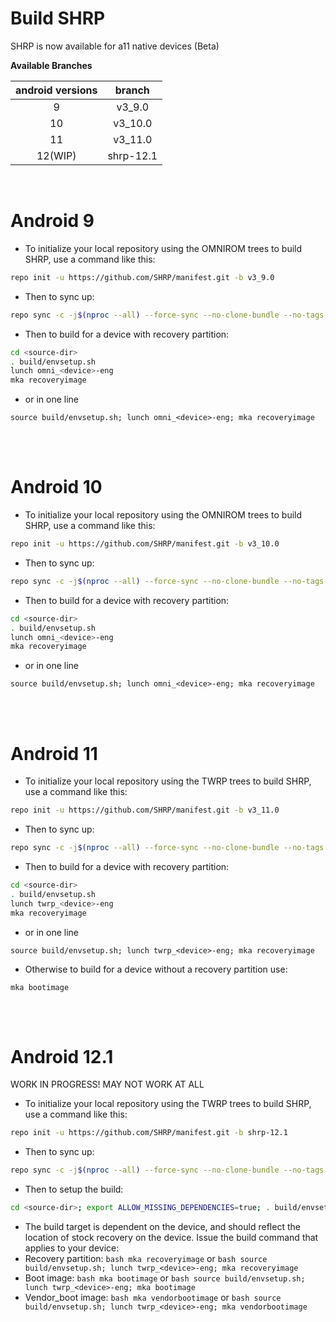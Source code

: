 # Build SHRP

SHRP is now available for a11 native devices (Beta)

**Available Branches**

| android versions | branch  |
| :--------------: | :-----: |
|        9         | v3_9.0  |
|        10        | v3_10.0 |
|        11        | v3_11.0 |
|        12(WIP)        | shrp-12.1|

<br />

# Android 9

- To initialize your local repository using the OMNIROM trees to build SHRP, use a command like this:

```bash
repo init -u https://github.com/SHRP/manifest.git -b v3_9.0
```

- Then to sync up:

```bash
repo sync -c -j$(nproc --all) --force-sync --no-clone-bundle --no-tags
```

- Then to build for a device with recovery partition:

```bash
cd <source-dir>
. build/envsetup.sh
lunch omni_<device>-eng
mka recoveryimage
```

- or in one line

```
source build/envsetup.sh; lunch omni_<device>-eng; mka recoveryimage
```

<br /><br />

# Android 10

- To initialize your local repository using the OMNIROM trees to build SHRP, use a command like this:

```bash
repo init -u https://github.com/SHRP/manifest.git -b v3_10.0
```

- Then to sync up:

```bash
repo sync -c -j$(nproc --all) --force-sync --no-clone-bundle --no-tags
```

- Then to build for a device with recovery partition:

```bash
cd <source-dir>
. build/envsetup.sh
lunch omni_<device>-eng
mka recoveryimage
```

- or in one line

```
source build/envsetup.sh; lunch omni_<device>-eng; mka recoveryimage
```

<br /><br />

# Android 11

- To initialize your local repository using the TWRP trees to build SHRP, use a command like this:

```bash
repo init -u https://github.com/SHRP/manifest.git -b v3_11.0
```

- Then to sync up:

```bash
repo sync -c -j$(nproc --all) --force-sync --no-clone-bundle --no-tags
```

- Then to build for a device with recovery partition:

```bash
cd <source-dir>
. build/envsetup.sh
lunch twrp_<device>-eng
mka recoveryimage
```

- or in one line

```
source build/envsetup.sh; lunch twrp_<device>-eng; mka recoveryimage
```

- Otherwise to build for a device without a recovery partition use:

```
mka bootimage
```

<br /><br />

# Android 12.1
WORK IN PROGRESS! MAY NOT WORK AT ALL

- To initialize your local repository using the TWRP trees to build SHRP, use a command like this:

```bash
repo init -u https://github.com/SHRP/manifest.git -b shrp-12.1
```

- Then to sync up:

```bash
repo sync -c -j$(nproc --all) --force-sync --no-clone-bundle --no-tags
```
- Then to setup the build:
```bash
cd <source-dir>; export ALLOW_MISSING_DEPENDENCIES=true; . build/envsetup.sh; lunch twrp_<device>-eng
```

- The build target is dependent on the device, and should reflect the location of stock recovery on the device. Issue the build command that applies to your device:
- Recovery partition: ```bash mka recoveryimage``` or ```bash source build/envsetup.sh; lunch twrp_<device>-eng; mka recoveryimage```
- Boot image: ```bash mka bootimage``` or ```bash source build/envsetup.sh; lunch twrp_<device>-eng; mka bootimage```
- Vendor_boot image: ```bash mka vendorbootimage``` or ```bash source build/envsetup.sh; lunch twrp_<device>-eng; mka vendorbootimage```
